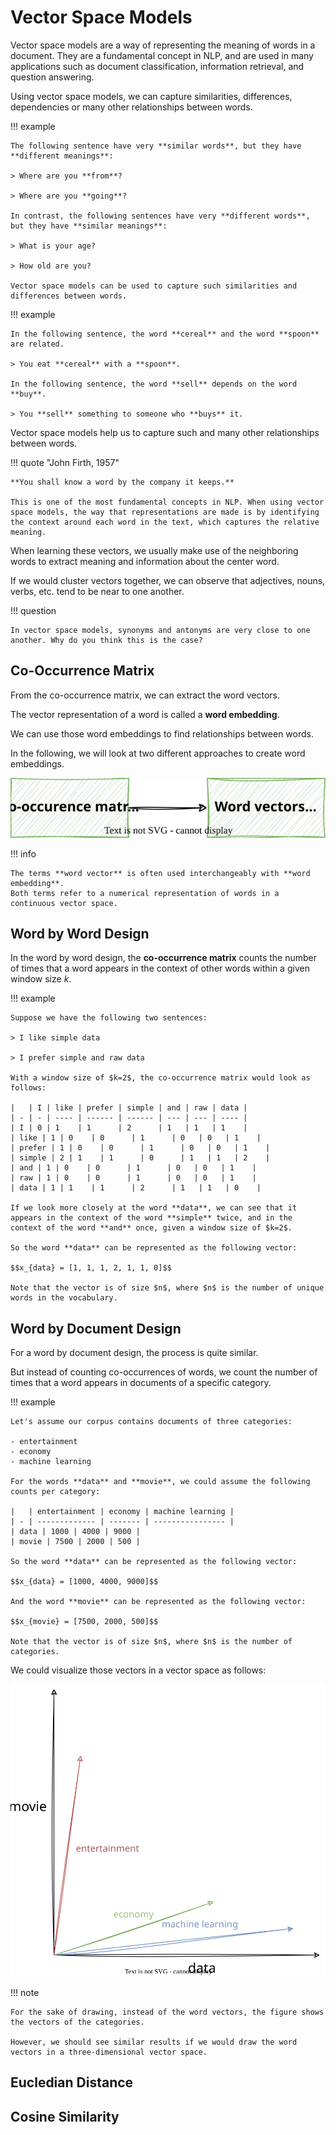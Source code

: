 # Vector Space Models

Vector space models are a way of representing the meaning of words in a document. They are a fundamental concept in NLP, and are used in many applications such as document classification, information retrieval, and question answering.

Using vector space models, we can capture similarities, differences, dependencies or many other relationships between words.

!!! example

    The following sentence have very **similar words**, but they have **different meanings**:

    > Where are you **from**?

    > Where are you **going**?

    In contrast, the following sentences have very **different words**, but they have **similar meanings**:

    > What is your age?

    > How old are you?

    Vector space models can be used to capture such similarities and differences between words.

!!! example

    In the following sentence, the word **cereal** and the word **spoon** are related.

    > You eat **cereal** with a **spoon**.

    In the following sentence, the word **sell** depends on the word **buy**.

    > You **sell** something to someone who **buys** it.

Vector space models help us to capture such and many other relationships between words.

!!! quote "John Firth, 1957"

    **You shall know a word by the company it keeps.**

    This is one of the most fundamental concepts in NLP. When using vector space models, the way that representations are made is by identifying the context around each word in the text, which captures the relative meaning.

When learning these vectors, we usually make use of the neighboring words to extract meaning and information about the center word.

If we would cluster vectors together, we can observe that adjectives, nouns, verbs, etc. tend to be near to one another.

!!! question

    In vector space models, synonyms and antonyms are very close to one another. Why do you think this is the case?

<!--
Answer: this is because you can easily interchange them in a sentence, and they tend to have similar neighboring words!

Synonyms:
I bought a new automobile last week.
I bought a new car last week.

Antonyms:
She considered him her enemy
She considered him her friend
-->

## Co-Occurrence Matrix

From the co-occurrence matrix, we can extract the word vectors.

The vector representation of a word is called a **word embedding**.

We can use those word embeddings to find relationships between words.

In the following, we will look at two different approaches to create word embeddings.

![Vector space models workflow](../img/vector-space-models-workflow.drawio.svg)

!!! info

    The terms **word vector** is often used interchangeably with **word embedding**.
    Both terms refer to a numerical representation of words in a continuous vector space.

## Word by Word Design

In the word by word design, the **co-occurrence matrix** counts the number of times that a word appears in the context of other words within a given window size $k$.

!!! example

    Suppose we have the following two sentences:

    > I like simple data

    > I prefer simple and raw data

    With a window size of $k=2$, the co-occurrence matrix would look as follows:

    |   | I | like | prefer | simple | and | raw | data |
    | - | - | ---- | ------ | ------ | --- | --- | ---- |
    | I | 0 | 1    | 1      | 2      | 1   | 1   | 1    |
    | like | 1 | 0    | 0      | 1      | 0   | 0   | 1    |
    | prefer | 1 | 0    | 0      | 1      | 0   | 0   | 1    |
    | simple | 2 | 1    | 1      | 0      | 1   | 1   | 2    |
    | and | 1 | 0    | 0      | 1      | 0   | 0   | 1    |
    | raw | 1 | 0    | 0      | 1      | 0   | 0   | 1    |
    | data | 1 | 1    | 1      | 2      | 1   | 1   | 0    |

    If we look more closely at the word **data**, we can see that it appears in the context of the word **simple** twice, and in the context of the word **and** once, given a window size of $k=2$.

    So the word **data** can be represented as the following vector:

    $$x_{data} = [1, 1, 1, 2, 1, 1, 0]$$

    Note that the vector is of size $n$, where $n$ is the number of unique words in the vocabulary.

## Word by Document Design

For a word by document design, the process is quite similar.

But instead of counting co-occurrences of words, we count the number of times that a word appears in documents of a specific category.

!!! example

    Let's assume our corpus contains documents of three categories:

    - entertainment
    - economy
    - machine learning

    For the words **data** and **movie**, we could assume the following counts per category:

    |   | entertainment | economy | machine learning |
    | - | ------------- | ------- | ---------------- |
    | data | 1000 | 4000 | 9000 |
    | movie | 7500 | 2000 | 500 |

    So the word **data** can be represented as the following vector:

    $$x_{data} = [1000, 4000, 9000]$$

    And the word **movie** can be represented as the following vector:

    $$x_{movie} = [7500, 2000, 500]$$

    Note that the vector is of size $n$, where $n$ is the number of categories.

We could visualize those vectors in a vector space as follows:

![Word by document design](../img/vector-space-models-word-by-document.drawio.svg)

!!! note

    For the sake of drawing, instead of the word vectors, the figure shows the vectors of the categories.

    However, we should see similar results if we would draw the word vectors in a three-dimensional vector space.

## Eucledian Distance

## Cosine Similarity
